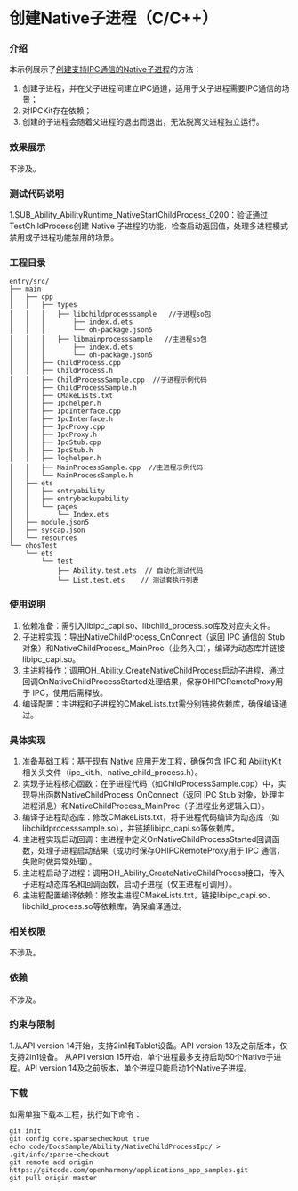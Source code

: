 # 创建Native子进程（C/C++）

### 介绍

本示例展示了[创建支持IPC通信的Native子进程](https://gitcode.com/openharmony/docs/blob/master/zh-cn/application-dev/application-models/capi_nativechildprocess_development_guideline.md#创建支持ipc通信的native子进程)的方法：

1. 创建子进程，并在父子进程间建立IPC通道，适用于父子进程需要IPC通信的场景；
2. 对IPCKit存在依赖；
3. 创建的子进程会随着父进程的退出而退出，无法脱离父进程独立运行。

### 效果展示

不涉及。

### 测试代码说明

1.SUB_Ability_AbilityRuntime_NativeStartChildProcess_0200：验证通过TestChildProcess创建 Native 子进程的功能，检查启动返回值，处理多进程模式禁用或子进程功能禁用的场景。

### 工程目录
```
entry/src/
├── main
│   ├── cpp
│   │   ├── types
│   │   │   ├── libchildprocesssample   //子进程so包
│   │   │       ├── index.d.ets
│   │   │       └── oh-package.json5
│   │   │   ├── libmainprocesssample   //主进程so包
│   │   │       ├── index.d.ets
│   │   │       └── oh-package.json5
│   │   ├── ChildProcess.cpp
│   │   ├── ChildProcess.h
│   │   ├── ChildProcessSample.cpp  //子进程示例代码
│   │   ├── ChildProcessSample.h
│   │   ├── CMakeLists.txt
│   │   ├── Ipchelper.h
│   │   ├── IpcInterface.cpp
│   │   ├── IpcInterface.h
│   │   ├── IpcProxy.cpp
│   │   ├── IpcProxy.h
│   │   ├── IpcStub.cpp
│   │   ├── IpcStub.h
│   │   ├── loghelper.h
│   │   ├── MainProcessSample.cpp  //主进程示例代码
│   │   └── MainProcessSample.h
│   ├── ets
│   │   ├── entryability
│   │   ├── entrybackupability
│   │   └── pages
│   │       └── Index.ets
│   ├── module.json5
│   ├── syscap.json
│   └── resources
└── ohosTest
    └── ets
        └── test
            ├── Ability.test.ets  // 自动化测试代码
            └── List.test.ets    // 测试套执行列表

```

### 使用说明

1. 依赖准备：需引入libipc_capi.so、libchild_process.so库及对应头文件。
2. 子进程实现：导出NativeChildProcess_OnConnect（返回 IPC 通信的 Stub 对象）和NativeChildProcess_MainProc（业务入口），编译为动态库并链接libipc_capi.so。
3. 主进程操作：调用OH_Ability_CreateNativeChildProcess启动子进程，通过回调OnNativeChildProcessStarted处理结果，保存OHIPCRemoteProxy用于 IPC，使用后需释放。
4. 编译配置：主进程和子进程的CMakeLists.txt需分别链接依赖库，确保编译通过。

### 具体实现

1. 准备基础工程：基于现有 Native 应用开发工程，确保包含 IPC 和 AbilityKit 相关头文件（ipc_kit.h、native_child_process.h）。
2. 实现子进程核心函数：在子进程代码（如ChildProcessSample.cpp）中，实现导出函数NativeChildProcess_OnConnect（返回 IPC Stub 对象，处理主进程消息）和NativeChildProcess_MainProc（子进程业务逻辑入口）。
3. 编译子进程动态库：修改CMakeLists.txt，将子进程代码编译为动态库（如libchildprocesssample.so），并链接libipc_capi.so等依赖库。
4. 主进程实现启动回调：主进程中定义OnNativeChildProcessStarted回调函数，处理子进程启动结果（成功时保存OHIPCRemoteProxy用于 IPC 通信，失败时做异常处理）。
5. 主进程启动子进程：调用OH_Ability_CreateNativeChildProcess接口，传入子进程动态库名和回调函数，启动子进程（仅主进程可调用）。
6. 主进程配置编译依赖：修改主进程CMakeLists.txt，链接libipc_capi.so、libchild_process.so等依赖库，确保编译通过。

### 相关权限

不涉及。

### 依赖

不涉及。

### 约束与限制

1.从API version 14开始，支持2in1和Tablet设备。API version 13及之前版本，仅支持2in1设备。 从API version 15开始，单个进程最多支持启动50个Native子进程。API version 14及之前版本，单个进程只能启动1个Native子进程。

### 下载

如需单独下载本工程，执行如下命令：

```
git init
git config core.sparsecheckout true
echo code/DocsSample/Ability/NativeChildProcessIpc/ > .git/info/sparse-checkout
git remote add origin https://gitcode.com/openharmony/applications_app_samples.git
git pull origin master
```